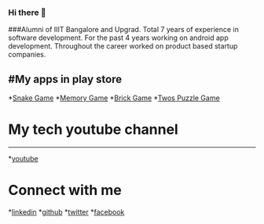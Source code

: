 ### Hi there 👋

<!--
**kpradeepkumarreddy/kpradeepkumarreddy** is a ✨ _special_ ✨ repository because its `README.md` (this file) appears on your GitHub profile.

Here are some ideas to get you started:

- 🔭 I’m currently working on ...
- 🌱 I’m currently learning ...
- 👯 I’m looking to collaborate on ...
- 🤔 I’m looking for help with ...
- 💬 Ask me about ...
- 📫 How to reach me: ...
- 😄 Pronouns: ...
- ⚡ Fun fact: ...
-->
###Alumni of IIIT Bangalore and Upgrad.  Total 7 years of experience in software development.  For the past 4 years working on android app development. Throughout the career worked on product based startup companies.

#My apps in play store
-------------------------
*[Snake Game](https://play.google.com/store/apps/details?id=com.pradeep.snakegame)
*[Memory Game](https://play.google.com/store/apps/details?id=com.pradeep.memorygame)
*[Brick Game](https://play.google.com/store/apps/details?id=com.pradeep.brickgame)
*[Twos Puzzle Game](https://play.google.com/store/apps/details?id=com.pradeep.twos)

# My tech youtube channel
-----------------------
*[youtube](https://www.youtube.com/channel/UC1aZ1UmpEmZwa9Y6XBvvPgg)

# Connect with me
*[linkedin](https://www.linkedin.com/in/pradeepkumarreddyk/)
*[github](https://github.com/kpradeepkumarreddy)
*[twitter](https://twitter.com/PradeepKumRed1)
*[facebook](https://www.facebook.com/PradeepKumarKReddy/)
